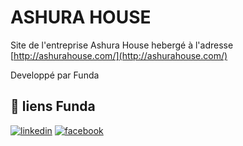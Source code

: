 # ASHURA HOUSE

Site de l'entreprise Ashura House hebergé à l'adresse [http://ashurahouse.com/](http://ashurahouse.com/)

Developpé par Funda
## 🔗 liens Funda
[![linkedin](https://img.shields.io/badge/youtube-fc0341?style=for-the-badge&logo=youtube&logoColor=white)](https://www.youtube.com/@Fundaonlinecd)
[![facebook](https://img.shields.io/badge/facebook-1DA1F2?style=for-the-badge&logo=facebook&logoColor=white)](https://www.facebook.com/funda.cd/)